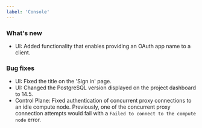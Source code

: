 ```yaml
---
label: 'Console'
---
```


### What's new

- UI: Added functionality that enables providing an OAuth app name to a client.

### Bug fixes

- UI: Fixed the title on the 'Sign in' page.
- UI: Changed the PostgreSQL version displayed on the project dashboard to 14.5.
- Control Plane: Fixed authentication of concurrent proxy connections to an idle compute node. Previously, one of the concurrent proxy connection attempts would fail with a `Failed to connect to the compute node` error.
